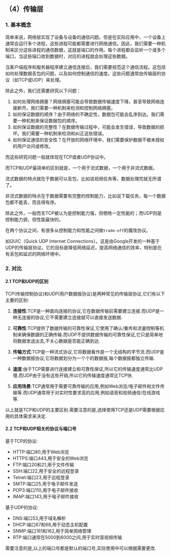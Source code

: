 ## （4）传输层

### 1. 基本概念

简单来说，网络层实现了设备与设备的通信问题。但是在实际应用中，一个设备上通常会运行多个进程，这些进程可能都需要进行网络通信。因此，我们需要一种机制来区分这些进程的通信数据，这就是端口的作用。每个进程都会监听一个或多个端口，当这些端口收到数据时，对应的进程就会处理这些数据。

当客户端程序和服务器程序建立通信连接后，我们需要规范这个通信流程。这包括如何处理数据丢包的问题，以及如何控制通信的速度。这些问题通常由传输层的协议（如TCP或UDP）来处理。

除此之外，我们还需要研究以下问题：
1. 如何处理网络拥塞？网络拥塞可能会导致数据传输速度下降，甚至导致网络连接断开。我们需要一种机制来检测和控制网络拥塞。
2. 如何保证数据的顺序？由于网络的不确定性，数据包可能会乱序到达。我们需要一种机制来保证数据包的顺序。
3. 如何保证数据的完整性？在数据传输过程中，可能会发生错误，导致数据的损坏。我们需要一种机制来检测和纠正这些错误。
4. 如何保证通信的安全性？在开放的网络环境中，我们需要保护数据不被未授权的用户访问或修改。

而这些研究问题一般就体现在TCP或者UDP协议中。

而TCP和UDP最简单的区别就是，一个用于流式数据，一个用于非流式数据。

流式数据的特点就在于数据可以丢包，比如说视频任务等，数据处理完就无所谓了。

非流式数据的特点在于数据需要有完整的控制能力，比如说下载任务，每一个数据包都不能丢，而且得有序。

除此之外，一般而言TCP被认为是控制能力强，但牺牲一定性能的；而UDP则是控制能力弱，但性能最快的。

在两个协议之间，有很多从控制能力和性能之间做`trade-off`的魔改协议。

如QUIC（Quick UDP Internet Connections）。这是由Google开发的一种基于UDP的传输层协议。它的目标是降低网络延迟，提高网络通信的效率，特别是在有丢包和延迟的网络环境中。

### 2. 对比

#### 2.1 TCP和UDP的区别
TCP(传输控制协议)和UDP(用户数据报协议)是两种常见的传输层协议,它们有以下主要的区别:

1. **连接性**:TCP是一种面向连接的协议,它在数据传输前需要建立连接.而UDP是一种无连接的协议,它不需要建立连接就可以直接发送数据.

2. **可靠性**:TCP提供了数据传输的可靠性保证,它使用了确认/重传和流量控制等机制来确保数据的正确传输.而UDP不提供数据传输的可靠性保证,它只是简单地将数据发送出去,不关心数据是否能正确到达.

3. **传输方式**:TCP是一种流式协议,它将数据看作是一个无结构的字节流.而UDP是一种数据报协议,它将数据划分为一个个的数据报,每个数据报都独立传输.

4. **速度**:由于TCP需要进行连接建立和可靠性保证,所以它的传输速度通常比UDP慢.而UDP由于没有这些开销,所以它的传输速度通常比TCP快.

5. **应用场景**:TCP通常用于需要可靠传输的应用,例如Web浏览/电子邮件和文件传输等.而UDP通常用于对实时性要求高的应用,例如语音和视频通信/在线游戏等.

以上就是TCP和UDP的主要区别.需要注意的是,选择使用TCP还是UDP需要根据应用的具体需求来决定.

#### 2.2 TCP和UDP相关的协议与端口号
基于TCP的协议:

- HTTP:端口80,用于Web浏览
- HTTPS:端口443,用于安全的Web浏览
- FTP:端口20和21,用于文件传输
- SSH:端口22,用于安全的远程登录
- Telnet:端口23,用于远程登录
- SMTP:端口25,用于电子邮件发送
- POP3:端口110,用于电子邮件接收
- IMAP:端口143,用于电子邮件接收

基于UDP的协议:

- DNS:端口53,用于域名解析
- DHCP:端口67和68,用于动态主机配置
- SNMP:端口161和162,用于简单网络管理
- RTP:端口通常在5000到6000之间,用于实时音视频传输

需要注意的是,以上的端口号都是默认的端口号,实际使用中可以根据需要更改.
